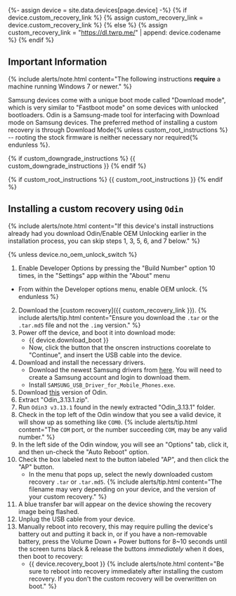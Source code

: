 {%- assign device = site.data.devices[page.device] -%}
{% if device.custom_recovery_link %}
{% assign custom_recovery_link = device.custom_recovery_link %}
{% else %}
{% assign custom_recovery_link = "https://dl.twrp.me/" | append: device.codename %}
{% endif %}

## Important Information

{% include alerts/note.html content="The following instructions **require** a machine running Windows 7 or newer." %}

Samsung devices come with a unique boot mode called "Download mode", which is very similar to "Fastboot mode" on some devices with unlocked bootloaders.
Odin is a Samsung-made tool for interfacing with Download mode on Samsung devices.
The preferred method of installing a custom recovery is through Download Mode{% unless custom_root_instructions %} -- rooting the stock firmware is neither necessary nor required{% endunless %}.

{% if custom_downgrade_instructions %}
{{ custom_downgrade_instructions }}
{% endif %}

{% if custom_root_instructions %}
{{ custom_root_instructions }}
{% endif %}

## Installing a custom recovery using `Odin`

{% include alerts/note.html content="If this device's install instructions already had you download Odin/Enable OEM Unlocking earlier in the installation process, you can skip steps 1, 3, 5, 6, and 7 below." %}

{% unless device.no_oem_unlock_switch %}
1. Enable Developer Options by pressing the "Build Number" option 10 times, in the "Settings" app within the "About" menu
 * From within the Developer options menu, enable OEM unlock.
{% endunless %}
2. Download the [custom recovery]({{ custom_recovery_link }}).
    {% include alerts/tip.html content="Ensure you download the `.tar` or the `.tar.md5` file and not the `.img` version." %}
3. Power off the device, and boot it into download mode:
    * {{ device.download_boot }}
    * Now, click the button that the onscren instructions coorelate to "Continue", and insert the USB cable into the device.
4. Download and install the necessary drivers.
    * Download the newest Samsung drivers from [here](https://developer.samsung.com/mobile/android-usb-driver.html). You will need to create a Samsung account and login to download them.
    * Install `SAMSUNG_USB_Driver_for_Mobile_Phones.exe`.
5. Download [this](https://androidfilehost.com/?fid=4349826312261712202) version of Odin.
6. Extract "Odin_3.13.1.zip".
7. Run `Odin3 v3.13.1` found in the newly  extracted "Odin_3.13.1" folder.
8. Check in the top left of the Odin window that you see a valid device, it will show up as something like `COM0`.
    {% include alerts/tip.html content="The `COM` port, or the number succeeding `COM`, may be any valid number." %}
9. In the left side of the Odin window, you will see an "Options" tab, click it, and then un-check the "Auto Reboot" option.
10. Check the box labeled next to the button labeled "AP", and then click the "AP" button.
    * In the menu that pops up, select the newly downloaded custom recovery `.tar` or `.tar.md5`.
    {% include alerts/tip.html content="The filename may very depending on your device, and the version of your custom recovery." %}
11. A blue transfer bar will appear on the device showing the recovery image being flashed.
12. Unplug the USB cable from your device.
13. Manually reboot into recovery, this may require pulling the device's battery out and putting it back in, or if you have a non-removable battery, press the Volume Down + Power buttons for 8~10 seconds until the screen turns black & release the buttons *immediately* when it does, then boot to recovery:
    * {{ device.recovery_boot }}
    {% include alerts/note.html content="Be sure to reboot into recovery immediately after installing the custom recovery. If you don't the custom recovery will be overwritten on boot." %}
